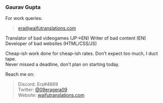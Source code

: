 ### Gaurav Gupta

For work queries:
> [era@waifutranslations.com](mailto:era@waifutranslations.com)


Translator of bad videogames (JP->EN) 
Writer of bad content (EN)
Developer of bad websites (HTML/CSS/JS)

Cheap-ish work done for cheap-ish rates. Don't expect too much, I duct tape.  
Never missed a deadline, don't plan on starting today.

Reach me on:
> Discord: Era#4669  
> Twitter: [@09eragera09](https://twitter.com/09eragera09)  
> Website: [waifutranslations.com](https://waifutranslations.com)
